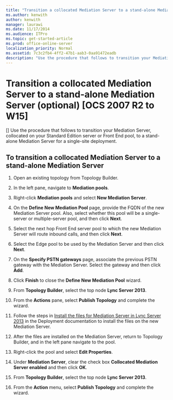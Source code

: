 ```yaml
---
title: "Transition a collocated Mediation Server to a stand-alone Mediation Server (optional) [OCS 2007 R2 to W15]"
ms.author: kenwith
author: kenwith
manager: laurawi
ms.date: 11/17/2014
ms.audience: ITPro
ms.topic: get-started-article
ms.prod: office-online-server
localization_priority: Normal
ms.assetid: 7c3c2fb4-4ff2-47b1-aab3-0aa91472eadb
description: "Use the procedure that follows to transition your Mediation Server, collocated on your Standard Edition server or Front End pool, to a stand-alone Mediation Server for a single-site deployment."
---
```


# Transition a collocated Mediation Server to a stand-alone Mediation Server (optional) [OCS 2007 R2 to W15]
[]
Use the procedure that follows to transition your Mediation Server, collocated on your Standard Edition server or Front End pool, to a stand-alone Mediation Server for a single-site deployment.
  
## To transition a collocated Mediation Server to a stand-alone Mediation Server

1. Open an existing topology from Topology Builder.
    
2. In the left pane, navigate to **Mediation pools**.
    
3. Right-click **Mediation pools** and select **New Mediation Server**.
    
4. On the **Define New Mediation Pool** page, provide the FQDN of the new Mediation Server pool. Also, select whether this pool will be a single-server or multiple-server pool, and then click **Next**. 
    
5. Select the next hop Front End server pool to which the new Mediation Server will route inbound calls, and then click **Next**.
    
6. Select the Edge pool to be used by the Mediation Server and then click **Next**.
    
7. On the **Specify PSTN gateways** page, associate the previous PSTN gateway with the Mediation Server. Select the gateway and then click **Add**. 
    
8. Click **Finish** to close the **Define New Mediation Pool** wizard. 
    
9. From **Topology Builder**, select the top node **Lync Server 2013**.
    
10. From the **Actions** pane, select **Publish Topology** and complete the wizard. 
    
11. Follow the steps in [Install the files for Mediation Server in Lync Server 2013](install-the-files-for-mediation-server.md) in the Deployment documentation to install the files on the new Mediation Server. 
    
12. After the files are installed on the Mediation Server, return to Topology Builder, and in the left pane navigate to the pool.
    
13. Right-click the pool and select **Edit Properties**.
    
14. Under **Mediation Server**, clear the check box **Collocated Mediation Server enabled** and then click **OK**.
    
15. From **Topology Builder**, select the top node **Lync Server 2013**.
    
16. From the **Action** menu, select **Publish Topology** and complete the wizard. 
    


